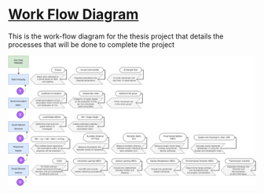 # [Work Flow Diagram](https://app.diagrams.net/?src=about#Hbankheak%2FDolphins%2Fmain%2FWorkFlowDiagram%2FWorkFlowDiagram.drawio)

This is the work-flow diagram for the thesis project that details the processes that will be done to complete the project

![workflow.png](https://github.com/bankheak/Dolphins/blob/main/WorkFlowDiagram/workflow.png)
